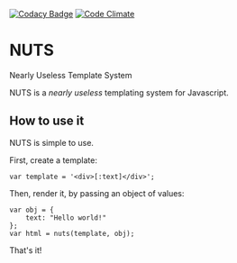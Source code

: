 
[![Codacy Badge](https://www.codacy.com/project/badge/6827c16f55a54823adc554279e64dd6b)](https://www.codacy.com/app/letsgetrandy/NUTS)
[![Code Climate](https://codeclimate.com/repos/555a0d6ce30ba01b36001438/badges/edb151a0658720128ce0/gpa.svg)](https://codeclimate.com/repos/555a0d6ce30ba01b36001438/feed)


# NUTS
Nearly Useless Template System

NUTS is a _nearly useless_ templating system for Javascript.

## How to use it
NUTS is simple to use.

First, create a template:

```
var template = '<div>[:text]</div>';
```

Then, render it, by passing an object of values:

```
var obj = {
    text: "Hello world!"
};
var html = nuts(template, obj);
```


That's it!
